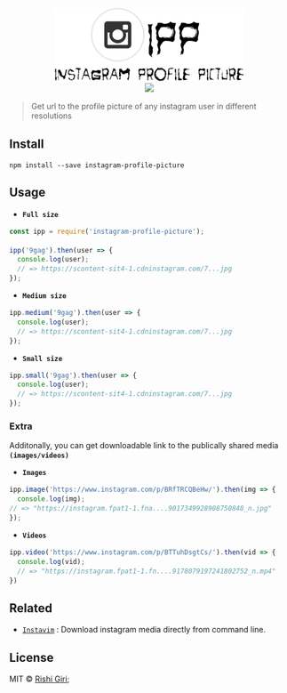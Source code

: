 <p align="center">
<img src="media/ipp.png" width="340">
<br>
  <a href="https://travis-ci.org/CodeDotJS/instagram-profile-picture">
  <img src="https://travis-ci.org/CodeDotJS/instagram-profile-picture.svg?branch=master">
  </a>
</p>

> Get url to the profile picture of any instagram user in different resolutions


## Install

```
npm install --save instagram-profile-picture
```

## Usage

- __`Full size`__
```js
const ipp = require('instagram-profile-picture');

ipp('9gag').then(user => {
  console.log(user);
  // => https://scontent-sit4-1.cdninstagram.com/7...jpg
});
```

- __`Medium size`__
```js
ipp.medium('9gag').then(user => {
  console.log(user);
  // => https://scontent-sit4-1.cdninstagram.com/7...jpg
});
```

- __`Small size`__
```js
ipp.small('9gag').then(user => {
  console.log(user);
  // => https://scontent-sit4-1.cdninstagram.com/7...jpg
});
```

### Extra

Additonally, you can get downloadable link to the publically shared media __`(images/videos)`__

- __`Images`__
```js
ipp.image('https://www.instagram.com/p/BRfTRCQBeHw/').then(img => {
  console.log(img);
// => "https://instagram.fpat1-1.fna....9017349928908750848_n.jpg"
});
```

- __`Videos`__
```js
ipp.video('https://www.instagram.com/p/BTTuhDsgtCs/').then(vid => {
  console.log(vid);
  // => "https://instagram.fpat1-1.fn....9178079197241802752_n.mp4"
})
```

## Related

- [`Instavim`](https://github.com/CodeDotJS/instavim) : Download instagram media directly from command line.

## License

MIT &copy; [Rishi Giri](http://rishigiri.com);
